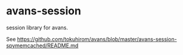 # avans-session

session library for avans.

See https://github.com/tokuhirom/avans/blob/master/avans-session-spymemcached/README.md
